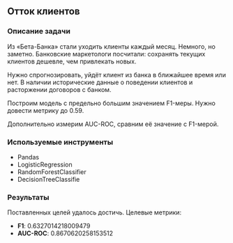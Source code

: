 ## Отток клиентов
### Описание задачи
Из «Бета-Банка» стали уходить клиенты каждый месяц. Немного, но заметно. Банковские маркетологи посчитали: сохранять текущих клиентов дешевле, чем привлекать новых.

Нужно спрогнозировать, уйдёт клиент из банка в ближайшее время или нет. В наличии исторические данные о поведении клиентов и расторжении договоров с банком.

Построим модель с предельно большим значением F1-меры. Нужно довести метрику до 0.59.

Дополнительно измерим AUC-ROC, сравним её значение с F1-мерой.

### Используемые инструменты
- Pandas
- LogisticRegression
- RandomForestClassifier
- DecisionTreeClassifie

### Результаты
Поставленных целей удалось достичь. Целевые метрики:
- **F1**: 0.6327014218009479
- **AUC-ROC**: 0.8670620258153512

